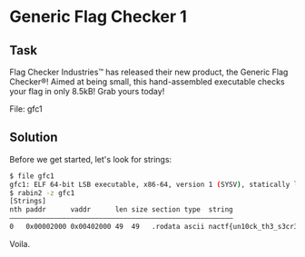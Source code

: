 # Generic Flag Checker 1

## Task

Flag Checker Industries™ has released their new product, the Generic Flag Checker®! Aimed at being small, this hand-assembled executable checks your flag in only 8.5kB! Grab yours today!

File: gfc1

## Solution

Before we get started, let's look for strings:

```bash
$ file gfc1
gfc1: ELF 64-bit LSB executable, x86-64, version 1 (SYSV), statically linked, BuildID[sha1]=7d4bbad2b6eeb736abec4fd52079781dcc333781, stripped
$ rabin2 -z gfc1
[Strings]
nth paddr      vaddr      len size section type  string
―――――――――――――――――――――――――――――――――――――――――――――――――――――――
0   0x00002000 0x00402000 49  49   .rodata ascii nactf{un10ck_th3_s3cr3t5_w1th1n_cJfnX3Ly4DxoWd5g}
```

Voila.
